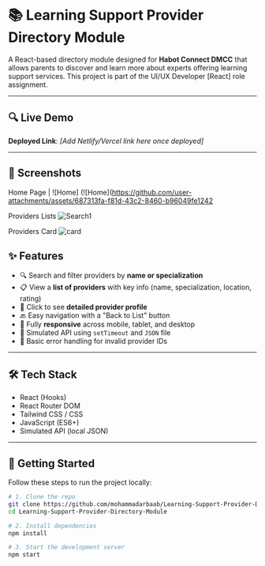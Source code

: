 # 📚 Learning Support Provider Directory Module

A React-based directory module designed for **Habot Connect DMCC** that allows parents to discover and learn more about experts offering learning support services. This project is part of the UI/UX Developer [React] role assignment.

---

## 🔍 Live Demo

**Deployed Link**: _[Add Netlify/Vercel link here once deployed]_

---

## 📸 Screenshots

Home Page 
| ![Home] (![Home](https://github.com/user-attachments/assets/687313fa-f81d-43c2-8460-b96049fe1242

Providers Lists
![Search1](https://github.com/user-attachments/assets/04de64ed-2de8-4a27-b7c0-4462ec6b9564)

Providers Card
![card](https://github.com/user-attachments/assets/0d4d4cbb-f537-495a-b9f1-2691d290ef5f)

## ✨ Features

- 🔍 Search and filter providers by **name or specialization**
- 📋 View a **list of providers** with key info (name, specialization, location, rating)
- 📄 Click to see **detailed provider profile**
- 🔙 Easy navigation with a "Back to List" button
- 📱 Fully **responsive** across mobile, tablet, and desktop
- 🧪 Simulated API using `setTimeout` and `JSON` file
- 🧾 Basic error handling for invalid provider IDs

---

## 🛠️ Tech Stack

- React (Hooks)
- React Router DOM
- Tailwind CSS / CSS
- JavaScript (ES6+)
- Simulated API (local JSON)

---

## 🚀 Getting Started

Follow these steps to run the project locally:

```bash
# 1. Clone the repo
git clone https://github.com/mohammadarbaab/Learning-Support-Provider-Directory-Module.git
cd Learning-Support-Provider-Directory-Module

# 2. Install dependencies
npm install

# 3. Start the development server
npm start

